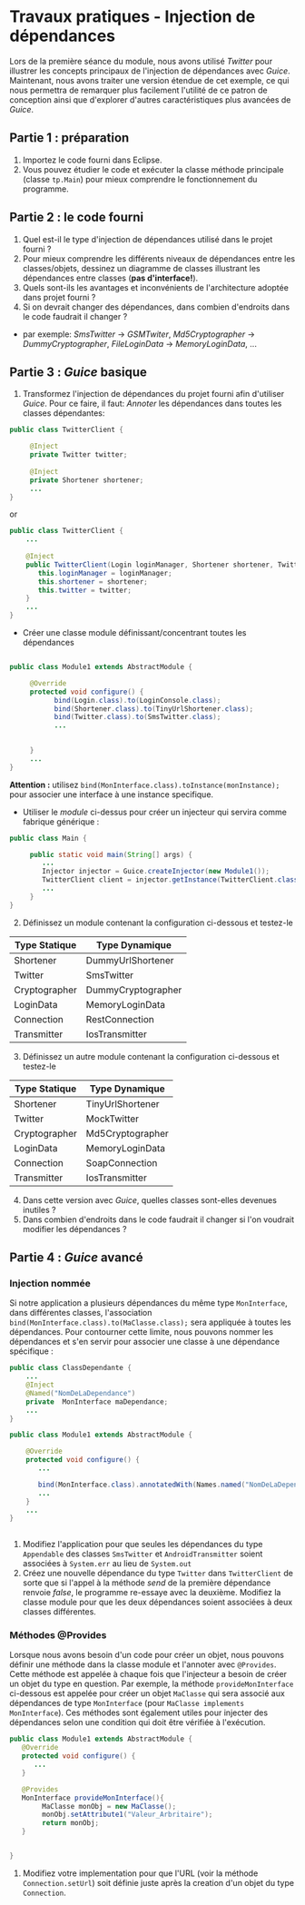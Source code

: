 # Travaux pratiques - Injection de dépendances

Lors de la première séance du module, nous avons utilisé *Twitter* pour
illustrer les concepts principaux de l'injection de dépendances avec *Guice*.
Maintenant, nous avons traiter une version étendue de cet exemple, ce qui nous
permettra de remarquer plus facilement l'utilité de ce patron de conception
ainsi que d'explorer d'autres caractéristiques plus avancées de *Guice*. 


## Partie 1 : préparation 

1. Importez le code fourni dans Eclipse. 
2. Vous pouvez étudier le code et exécuter la classe méthode principale (classe ```tp.Main```) pour mieux comprendre le fonctionnement du programme. 

## Partie 2 : le code fourni  

1. Quel est-il le type d'injection de dépendances utilisé dans le projet fourni ?
2. Pour mieux comprendre les différents niveaux de dépendances entre les classes/objets, 
dessinez un diagramme de classes illustrant les dépendances entre classes (**pas d'interface!**). 
3. Quels sont-ils les avantages et inconvénients de l'architecture adoptée dans projet fourni ? 
4. Si on devrait changer des dépendances, dans combien d'endroits dans le code faudrait il changer ?
 * par exemple: *SmsTwitter* -> *GSMTwiter*, *Md5Cryptographer* -> *DummyCryptographer*, *FileLoginData* -> *MemoryLoginData*, ...


## Partie 3 : *Guice* basique 
1. Transformez l'injection de dépendances du projet fourni afin d'utiliser *Guice*. Pour ce faire, il faut: 
 *Annoter* les dépendances dans toutes les classes dépendantes:
 ```java
public class TwitterClient {  
 
      @Inject
      private Twitter twitter;
	
      @Inject
      private Shortener shortener;
      ...
}
 ```
 or
 ```java
public class TwitterClient {  
     ... 
    
     @Inject
     public TwitterClient(Login loginManager, Shortener shortener, Twitter twitter) {
		this.loginManager = loginManager;
		this.shortener = shortener;
		this.twitter = twitter;
     }
     ...
}
 ```
 * Créer une classe module définissant/concentrant toutes les dépendances
 ```java

public class Module1 extends AbstractModule {

      @Override
      protected void configure() {
            bind(Login.class).to(LoginConsole.class);
            bind(Shortener.class).to(TinyUrlShortener.class);
            bind(Twitter.class).to(SmsTwitter.class);
            ...
	    

      }
      ...
}
 ``` 
 **Attention :** utilisez ```bind(MonInterface.class).toInstance(monInstance);``` pour associer une interface à une instance specifique.
 * Utiliser le *module* ci-dessus pour créer un injecteur qui servira comme fabrique générique :
 ```java
public class Main {

      public static void main(String[] args) {
         ...	
         Injector injector = Guice.createInjector(new Module1());
         TwitterClient client = injector.getInstance(TwitterClient.class);
         ...	
      }
}
 ```

2. Définissez un module contenant la configuration ci-dessous et testez-le

 | Type Statique   |  Type Dynamique    | 
 | -------------   |  -------------     | 
 | Shortener       | DummyUrlShortener  | 
 | Twitter         | SmsTwitter         |      
 | Cryptographer   | DummyCryptographer |           
 | LoginData       | MemoryLoginData    |
 | Connection      | RestConnection     |
 | Transmitter     | IosTransmitter     |
3. Définissez un autre module contenant la configuration ci-dessous et testez-le 

 | Type Statique   |  Type Dynamique    | 
 | -------------   |  -------------     | 
 | Shortener       | TinyUrlShortener  | 
 | Twitter         | MockTwitter         |      
 | Cryptographer   | Md5Cryptographer |           
 | LoginData       | MemoryLoginData    |
 | Connection      | SoapConnection     |
 | Transmitter     | IosTransmitter     |
4. Dans cette version avec *Guice*, quelles classes sont-elles devenues inutiles ? 
5. Dans combien d'endroits dans le code faudrait il changer si l'on voudrait modifier les dépendances ?


## Partie 4 : *Guice* avancé

### Injection nommée

Si notre application a plusieurs dépendances du même type ```MonInterface```, dans différentes classes, l'association ```bind(MonInterface.class).to(MaClasse.class);``` sera appliquée à toutes les dépendances. Pour contourner cette limite, nous pouvons nommer les dépendances et s'en servir pour associer une classe à une dépendance spécifique : 
```java
public class ClassDependante {
    ...
    @Inject
    @Named("NomDeLaDependance")
    private  MonInterface maDependance;
    ...
}

public class Module1 extends AbstractModule {

    @Override
    protected void configure() {
       ...

       bind(MonInterface.class).annotatedWith(Names.named("NomDeLaDependance")).to(MaClasse.class);
       ...
    }
    ...
}
   
``` 
1. Modifiez l'application pour que seules les dépendances du type ```Appendable``` des classes ```SmsTwitter``` et ```AndroidTransmitter``` soient associées à ```System.err``` au lieu de ```System.out```
2. Créez une nouvelle dépendance du type ```Twitter``` dans ```TwitterClient``` de sorte que si l'appel à la méthode *send* de la première dépendance renvoie *false*, le programme re-essaye avec la deuxième. Modifiez la classe module pour que les deux dépendances soient associées à deux classes différentes.


### Méthodes @Provides

Lorsque nous avons besoin d'un code pour créer un objet, nous pouvons
définir une méthode dans la classe module et l'annoter avec ```@Provides```. Cette méthode
est appelée à chaque fois que l'injecteur a besoin de créer un objet du type en question. Par exemple, la méthode ```provideMonInterface``` ci-dessous est appelée pour créer un objet ```MaClasse``` qui sera associé 
aux dépendances de type ```MonInterface``` (pour ```MaClasse implements MonInterface```). Ces méthodes sont également utiles pour injecter des dépendances selon une condition qui doit être vérifiée à l'exécution. 

```java 
public class Module1 extends AbstractModule {
   @Override
   protected void configure() {
      ... 
   }

   @Provides
   MonInterface provideMonInterface(){
        MaClasse monObj = new MaClasse();
        monObj.setAttribute1("Valeur_Arbritaire");
        return monObj; 
   }


}
```

1. Modifiez votre implementation pour que l'URL (voir la méthode `Connection.setUrl`) soit définie juste après la creation d'un objet du type ```Connection```.
